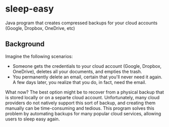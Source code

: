 # sleep-easy
Java program that creates compressed backups for your cloud accounts (Google, Dropbox, OneDrive, etc)

## Background
Imagine the following scenarios: 
- Someone gets the credentials to your cloud account (Google, Dropbox, OneDrive), deletes all your documents, and empties the trash. 
- You permanently delete an email, certain that you'll never need it again. A few days later, you realize that you do, in fact, need the email.

What now? The best option might be to recover from a physical backup that is stored locally or on a separte cloud account. Unfortunately, many cloud providers do not natively support this sort of backup, and creating them manually can be time-consuming and tedious. This program solves this problem by automating backups for many popular cloud services, allowing users to sleep easy again.

